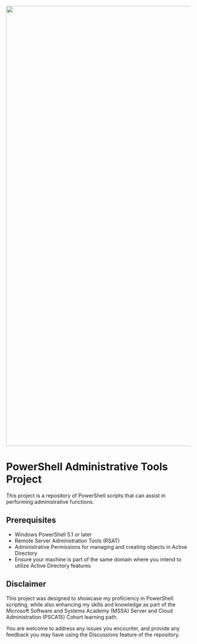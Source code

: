 <p align="center">
  <img src="https://github.com/user-attachments/assets/6b8cf714-400a-459f-b806-5d3fc7292fb8" alt="bk" width="1200"/>
</p>

# PowerShell Administrative Tools Project

This project is a repository of PowerShell scripts that can assist in performing administrative functions. 

## Prerequisites

- Windows PowerShell 5.1 or later
- Remote Server Administration Tools (RSAT)
- Administrative Permissions for managing and creating objects in Active Directory
- Ensure your machine is part of the same domain where you intend to utilize Active Directory features

## Disclaimer

This project was designed to showcase my proficiency in PowerShell scripting, while also enhancing my skills and knowledge as part of the Microsoft Software and Systems Academy (MSSA) Server and Cloud Administration (PSCA15) Cohort learning path. 

You are welcome to address any issues you encounter, and provide any feedback you may have using the Discussions feature of the repository.
